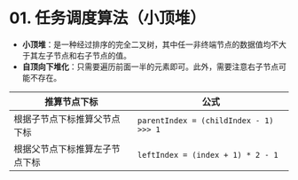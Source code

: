 # 01. 任务调度算法（小顶堆）

- **小顶堆**：是⼀种经过排序的完全⼆叉树，其中任⼀⾮终端节点的数据值均不⼤于其左⼦节点和右⼦节点的值。
- **自顶向下堆化**：只需要遍历前面一半的元素即可。此外，需要注意右子节点可能不存在。

| 推算节点下标                   | 公式                                   |
| ------------------------------ | -------------------------------------- |
| 根据⼦节点下标推算⽗节点下标   | `parentIndex = (childIndex - 1) >>> 1` |
| 根据父节点下标推算左子节点下标 | `leftIndex = (index + 1) * 2 - 1`      |
